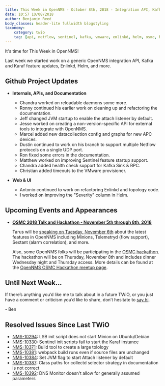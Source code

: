 ```yaml
---
title: This Week in OpenNMS - October 8th, 2018 - Integration API, Kafka and Karaf updates, Enlinkd, Helm, and more!
date: 10:57 10/08/2018
author: Benjamin Reed
body_classes: header-lite fullwidth blogstyling
taxonomy:
    category: twio
    tag: [api, netflow, sentinel, kafka, vmware, enlinkd, helm, osmc, hackathon]
---
```


It's time for This Week in OpenNMS!

Last week we started work on a generic OpenNMS integration API, Kafka and Karaf feature updates, Enlinkd, Helm, and more.

<!-- git log --author=bamboo@opennms.org --invert-grep --all --no-merges --color=always --since='2018-10-01 00:00:00' --until='2018-10-08 00:00:00' --format='%Cblue%ai %Cgreen%aN %Creset%s %Cblue(%H)%Cred%d' --author-date-order | sort | less -R -->


## Github Project Updates

* __Internals, APIs, and Documentation__

  * Chandra worked on reloadable daemons some more.
  * Ronny continued his earlier work on cleaning up and refactoring the documentation.
  * Jeff changed JVM startup to enable the attach listener by default.
  * Jesse worked on creating a non-version-specific API for external tools to integrate with OpenNMS.
  * Marcel added new datacollection config and graphs for new APC devices.
  * Dustin continued to work on his branch to support multiple Netflow protocols on a single UDP port.
  * Ron fixed some errors in the documentation.
  * Matthew worked on improving Sentinel feature startup support.
  * Chandra added health check support for Kafka Sink & RPC.
  * Christian added timeouts to the VMware provisioner.

* __Web & UI__

  * Antonio continued to work on refactoring Enlinkd and topology code.
  * I worked on improving the "Severity" column in Helm.


## Upcoming Events and Appearances

* **[OSMC 2018 Talk and Hackathon - November 5th through 8th, 2018](https://osmc.de/)**

  Tarus will be [speaking on Tuesday, November 6th](https://osmc.de/schedule/) about the latest features in OpenNMS including Minions, Telemetryd (flow support), Sextant (alarm correlation), and more.

  Also, some OpenNMS folks will be participating in the [OSMC hackathon](https://osmc.de/hackathon/).
  The hackathon will be on Thursday, November 8th and includes dinner Wednesday night and Thursday access.
  More details can be found at the [OpenNMS OSMC Hackathon meetup page](https://wiki.opennms.org/wiki/Meetups/OSMC2018-Hackathon).



## Until Next Week…

If there’s anything you’d like me to talk about in a future TWiO, or you just have a comment or criticism you’d like to share, don’t hesitate to [say hi](mailto:twio@opennms.org).

\- Ben

<!--
  https://github.com/OpenNMS/twio-fodder/blob/master/scripts/twio-issues-list.pl
-->

## Resolved Issues Since Last TWiO

* [NMS-10294](https://issues.opennms.org/browse/NMS-10294): LSB init script does not start Minion on Ubuntu/Debian
* [NMS-10330](https://issues.opennms.org/browse/NMS-10330): Sentinel init scripts fail to start the Karaf instance
* [NMS-10371](https://issues.opennms.org/browse/NMS-10371): Build tool to create a large tolology
* [NMS-10381](https://issues.opennms.org/browse/NMS-10381): webpack build runs even if source files are unchanged
* [NMS-10384](https://issues.opennms.org/browse/NMS-10384): Set JVM flag to start Attach listener by default
* [NMS-10387](https://issues.opennms.org/browse/NMS-10387): Class paths for collectd selector strategy in documentation is not correct
* [NMS-10392](https://issues.opennms.org/browse/NMS-10392): DNS Monitor doesn't allow for generally assumed parameters